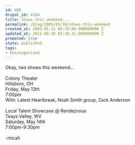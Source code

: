 ```yaml
---
id: 406
drupal_id: 4184
title: Shows this weekend...
permalink: /blog/2005/05/10/shows-this-weekend
created_at: 2005-05-11 02:33:00.000000000 Z
updated_at: 2011-08-20 03:36:31.000000000 Z
promoted: true
state: published
tags:
- Uncategorized
---
```

Okay, two shows this weekend...<br /><br />Colony Theater<br />Hillsboro, OH<br />Friday, May 13th<br />7:00pm<br />With: Latest Heartbreak, Noah Smith group, Zack Anderson<br /><br />Local Talent Showcase @ Rendezvous<br />Teays Valley, WV<br />Saturday, May 14th <br />7:00pm-9:30pm<br /><br />-micah
